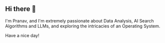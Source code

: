 ## Hi there 👋

I'm Pranav, and I'm extremely passionate about Data Analysis, AI Search Algorithms and LLMs, and exploring the intricacies of an Operating System.

Have a nice day!
<!--
**pranavRedBus/pranavRedBus** is a ✨ _special_ ✨ repository because its `README.md` (this file) appears on your GitHub profile.

Here are some ideas to get you started:

- 🔭 I’m currently working on ...
- 🌱 I’m currently learning ...
- 👯 I’m looking to collaborate on ...
- 🤔 I’m looking for help with ...
- 💬 Ask me about ...
- 📫 How to reach me: ...
- 😄 Pronouns: ...
- ⚡ Fun fact: ...
-->
